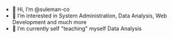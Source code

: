 - 👋 Hi, I’m @suleman-co
- 👀 I’m interested in System Administration, Data Analysis, Web Development and much more
- 🌱 I’m currently self "teaching" myself Data Analysis

<!---
suleman-co/suleman-co is a ✨ special ✨ repository because its `README.md` (this file) appears on your GitHub profile.
You can click the Preview link to take a look at your changes.
--->
